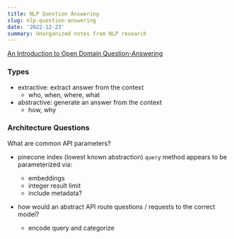```yaml
---
title: NLP Question Answering
slug: nlp-question-answering
date: '2022-12-23'
summary: Unorganized notes from NLP research
---
```

[An Introduction to Open Domain Question-Answering](https://www.pinecone.io/learn/question-answering/)
### Types
* extractive: extract answer from the context
  * who, when, where, what
* abstractive: generate an answer from the context
  * how, why

### Architecture Questions

What are common API parameters?
* pinecone index (lowest known abstraction) `query` method appears to be parameterized via:
  * embeddings
  * integer result limit
  * include metadata?

* how would an abstract API route questions / requests to the correct model?
  * encode query and categorize